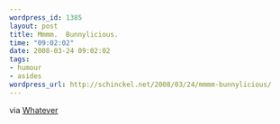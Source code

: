 ```yaml
--- 
wordpress_id: 1385
layout: post
title: Mmmm.  Bunnylicious.
time: "09:02:02"
date: 2008-03-24 09:02:02
tags: 
- humour
- asides
wordpress_url: http://schinckel.net/2008/03/24/mmmm-bunnylicious/
---
```

via [Whatever][1]

   [1]: http://scalzi.com/whatever/?p=530

